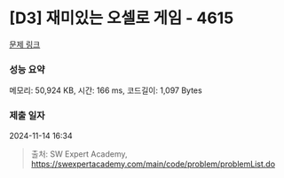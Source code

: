# [D3] 재미있는 오셀로 게임 - 4615 

[문제 링크](https://swexpertacademy.com/main/code/problem/problemDetail.do?contestProbId=AWQmA4uK8ygDFAXj) 

### 성능 요약

메모리: 50,924 KB, 시간: 166 ms, 코드길이: 1,097 Bytes

### 제출 일자

2024-11-14 16:34



> 출처: SW Expert Academy, https://swexpertacademy.com/main/code/problem/problemList.do
